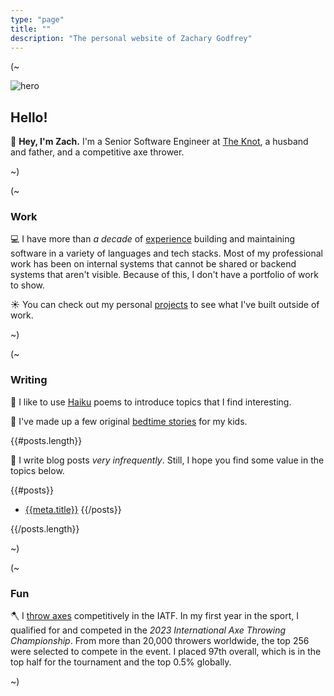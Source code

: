 ```yaml
---
type: "page"
title: ""
description: "The personal website of Zachary Godfrey"
---
```


(~

![hero](data:image/png;base64,{{>hero}})

## Hello!

:wave: **Hey, I'm Zach.** I'm a Senior Software Engineer at [The Knot](https://theknot.com), a husband and father, and a competitive axe thrower.

~)

(~

### Work

:computer: I have more than *a decade* of [experience](/work) building and maintaining software in a variety of languages and tech stacks. Most of my professional work has been on internal systems that cannot be shared or backend systems that aren't visible. Because of this, I don't have a portfolio of work to show.

:sunny: You can check out my personal [projects](/projects) to see what I've built outside of work.

~)

(~

### Writing

:thought_balloon: I like to use [Haiku](/haiku) poems to introduce topics that I find interesting.

:teddy_bear: I've made up a few original [bedtime stories](/bedtime-stories) for my kids.

{{#posts.length}}

:speech_balloon: I write blog posts *very infrequently*. Still, I hope you find some value in the topics below.

{{#posts}}
- [{{meta.title}}](/{{{uri}}})
{{/posts}}

{{/posts.length}}

~)

(~

### Fun

:axe: I [throw axes](https://axescores.com/player/1207260) competitively in the IATF. In my first year in the sport, I qualified for and competed in the *2023 International Axe Throwing Championship*. From more than 20,000 throwers worldwide, the top 256 were selected to compete in the event. I placed 97th overall, which is in the top half for the tournament and the top 0.5% globally.

~)
